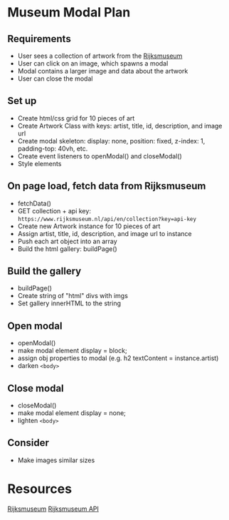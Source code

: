 # Museum Modal Plan

## Requirements

- User sees a collection of artwork from the [Rijksmuseum](https://www.rijksmuseum.nl/en, "Rijksmuseum website")
- User can click on an image, which spawns a modal
- Modal contains a larger image and data about the artwork
- User can close the modal

## Set up

- Create html/css grid for 10 pieces of art
- Create Artwork Class with keys: artist, title, id, description, and image url
- Create modal skeleton: display: none, position: fixed, z-index: 1, padding-top: 40vh, etc.
- Create event listeners to openModal() and closeModal()
- Style elements

## On page load, fetch data from Rijksmuseum

- fetchData()
- GET collection + api key: `https://www.rijksmuseum.nl/api/en/collection?key=api-key`
- Create new Artwork instance for 10 pieces of art
- Assign artist, title, id, description, and image url to instance
- Push each art object into an array
- Build the html gallery: buildPage()

## Build the gallery

- buildPage()
- Create string of "html" divs with imgs
- Set gallery innerHTML to the string

## Open modal

- openModal()
- make modal element display = block;
- assign obj properties to modal (e.g. h2 textContent = instance.artist)
- darken `<body>`

## Close modal

- closeModal()
- make modal element display = none;
- lighten `<body>`

## Consider

- Make images similar sizes

# Resources

[Rijksmuseum](https://www.rijksmuseum.nl/en, "Rijksmuseum website")
[Rijksmuseum API](https://data.rijksmuseum.nl/object-metadata/api/, "Rijksmuseum API Documents")
